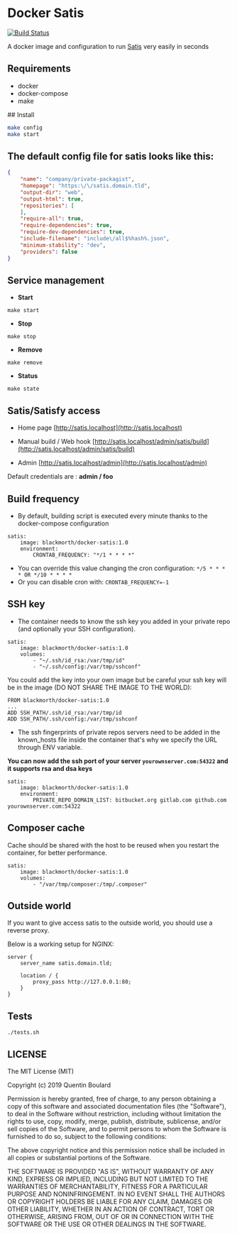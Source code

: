 # Docker Satis

[![Build Status](https://travis-ci.org/quentin-boulard/docker-satis.svg?branch=master)](https://travis-ci.org/quentin-boulard/docker-satis)

A docker image and configuration to run [Satis](https://github.com/composer/satis) very easily in seconds

## Requirements

* docker
* docker-compose
* make

## Install

```bash
make config
make start
```

## The default config file for satis looks like this:

```json
{
    "name": "company/private-packagist",
    "homepage": "https:\/\/satis.domain.tld",
    "output-dir": "web",
    "output-html": true,
    "repositories": [
    ],
    "require-all": true,
    "require-dependencies": true,
    "require-dev-dependencies": true,
    "include-filename": "include\/all$%hash%.json",
    "minimum-stability": "dev",
    "providers": false
}

```

## Service management

* **Start**

```
make start
```

* **Stop**

```
make stop
```

* **Remove**

```
make remove
```

* **Status**

```
make state
```

## Satis/Satisfy access

* Home page
[http://satis.localhost](http://satis.localhost)

* Manual build / Web hook
[http://satis.localhost/admin/satis/build](http://satis.localhost/admin/satis/build)

* Admin
[http://satis.localhost/admin](http://satis.localhost/admin)

Default credentials are : **admin / foo** 

## **Build frequency**

* By default, building script is executed every minute thanks to the docker-compose configuration

```
satis:
    image: blackmorth/docker-satis:1.0
    environment:
        CRONTAB_FREQUENCY: "*/1 * * * *"
```

* You can override this value changing the cron configuration: `*/5 * * * * OR */10 * * * *`
* Or you can disable cron with: `CRONTAB_FREQUENCY=-1`

## SSH key

* The container needs to know the ssh key you added in your private repo (and optionally your SSH configuration).

```
satis:
    image: blackmorth/docker-satis:1.0
    volumes:
        - "~/.ssh/id_rsa:/var/tmp/id"
        - "~/.ssh/config:/var/tmp/sshconf"
```

You could add the key into your own image but be careful your ssh key will be in the image (DO NOT SHARE THE IMAGE TO THE WORLD):

```shell
FROM blackmorth/docker-satis:1.0
...
ADD SSH_PATH/.ssh/id_rsa:/var/tmp/id
ADD SSH_PATH/.ssh/config:/var/tmp/sshconf
```

* The ssh fingerprints of private repos servers need to be added in the known_hosts file inside the container that's why we specify the URL through ENV variable.

**You can now add the ssh port of your server `yourownserver.com:54322` and it supports rsa and dsa keys**

```
satis:
    image: blackmorth/docker-satis:1.0
    environment:
        PRIVATE_REPO_DOMAIN_LIST: bitbucket.org gitlab.com github.com yourownserver.com:54322
```

## Composer cache

Cache should be shared with the host to be reused when you restart the container, for better performance.

```
satis:
    image: blackmorth/docker-satis:1.0
    volumes:
        - "/var/tmp/composer:/tmp/.composer"
```


## Outside world

If you want to give access satis to the outside world, you should use a reverse proxy.

Below is a working setup for NGINX:

```
server {
    server_name satis.domain.tld;

    location / {
        proxy_pass http://127.0.0.1:80;
    }
}
```

## Tests

```shell
./tests.sh
```

## LICENSE

The MIT License (MIT)

Copyright (c) 2019 Quentin Boulard

Permission is hereby granted, free of charge, to any person obtaining a copy
of this software and associated documentation files (the "Software"), to deal
in the Software without restriction, including without limitation the rights
to use, copy, modify, merge, publish, distribute, sublicense, and/or sell
copies of the Software, and to permit persons to whom the Software is
furnished to do so, subject to the following conditions:

The above copyright notice and this permission notice shall be included in all
copies or substantial portions of the Software.

THE SOFTWARE IS PROVIDED "AS IS", WITHOUT WARRANTY OF ANY KIND, EXPRESS OR
IMPLIED, INCLUDING BUT NOT LIMITED TO THE WARRANTIES OF MERCHANTABILITY,
FITNESS FOR A PARTICULAR PURPOSE AND NONINFRINGEMENT. IN NO EVENT SHALL THE
AUTHORS OR COPYRIGHT HOLDERS BE LIABLE FOR ANY CLAIM, DAMAGES OR OTHER
LIABILITY, WHETHER IN AN ACTION OF CONTRACT, TORT OR OTHERWISE, ARISING FROM,
OUT OF OR IN CONNECTION WITH THE SOFTWARE OR THE USE OR OTHER DEALINGS IN THE
SOFTWARE.
